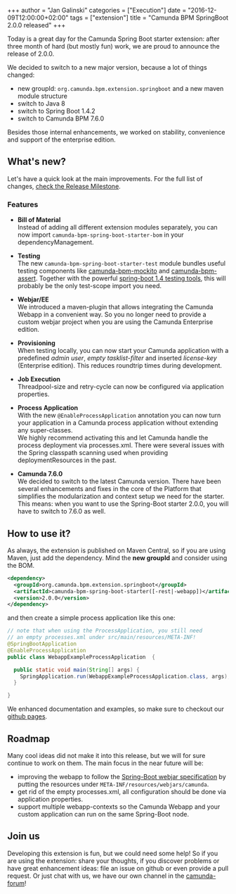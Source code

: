 +++
author = "Jan Galinski"
categories = ["Execution"]
date = "2016-12-09T12:00:00+02:00"
tags = ["extension"]
title = "Camunda BPM SpringBoot 2.0.0 released"
+++

Today is a great day for the Camunda Spring Boot starter extension: after three
month of hard (but mostly fun) work, we are proud to announce the release of 2.0.0.

We decided to switch to a new major version, because a lot of things changed:

* new groupId: `org.camunda.bpm.extension.springboot` and a new maven module structure
* switch to Java 8
* switch to Spring Boot 1.4.2
* switch to Camunda BPM 7.6.0

Besides those internal enhancements, we worked on stability, convenience and support of the enterprise edition.


<!--more-->

## What's new?

Let's have a quick look at the main improvements. For the full list of changes, [check the Release Milestone](https://github.com/camunda/camunda-bpm-spring-boot-starter/milestone/3?closed=1).

### Features

* **Bill of Material** <br/> Instead of adding all different extension modules separately, you can now import `camunda-bpm-spring-boot-starter-bom` in your dependencyManagement.

* **Testing** <br/> The new `camunda-bpm-spring-boot-starter-test` module bundles useful testing components like [camunda-bpm-mockito](https://github.com/camunda/camunda-bpm-mockito) and [camunda-bpm-assert](https://github.com/camunda/camunda-bpm-assert). Together with the powerful [spring-boot 1.4 testing tools](https://spring.io/blog/2016/04/15/testing-improvements-in-spring-boot-1-4), this will probably be the only test-scope import you need.

* **Webjar/EE** <br/> We introduced a maven-plugin that allows integrating the Camunda Webapp in a convenient way. So you no longer need to provide a custom webjar project when you are using the Camunda Enterprise edition.

* **Provisioning** <br/> When testing locally, you can now start your Camunda application with a predefined _admin user_, _empty tasklist-filter_ and inserted _license-key_ (Enterprise edition). This reduces roundtrip times during development.

* **Job Execution** <br/> Threadpool-size and retry-cycle can now be configured via application properties.  

* **Process Application** <br/> With the new `@EnableProcessApplication` annotation you can now turn your application in a Camunda process application without extending any super-classes. <br/> We highly recommend activating this and let Camunda handle the process deployment via processes.xml. There were several issues with the Spring classpath scanning used when providing deploymentResources in the past.

* **Camunda 7.6.0** <br/> We decided to switch to the latest Camunda version. There have been several enhancements and fixes in the core of the Platform that simplifies the modularization and context setup we need for the starter. <br/> This means: when you want to use the Spring-Boot starter 2.0.0, you will have to switch to 7.6.0 as well.

## How to use it?

As always, the extension is published on Maven Central, so if you are using Maven, just add the dependency. Mind the **new groupId** and consider using the BOM.

```xml
<dependency>
  <groupId>org.camunda.bpm.extension.springboot</groupId>
  <artifactId>camunda-bpm-spring-boot-starter([-rest|-webapp])</artifactId>
  <version>2.0.0</version>
</dependency>
```

and then create a simple process application like this one:

```java
// note that when using the ProcessApplication, you still need
// an empty processes.xml under src/main/resources/META-INF!
@SpringBootApplication
@EnableProcessApplication
public class WebappExampleProcessApplication  {

  public static void main(String[] args) {
    SpringApplication.run(WebappExampleProcessApplication.class, args);
  }

}
```

We enhanced documentation and examples, so make sure to checkout our [github pages](http://camunda.github.io/camunda-bpm-spring-boot-starter/).

## Roadmap

Many cool ideas did not make it into this release, but we will for sure continue to work on them.
The main focus in the near future will be:

* improving the webapp to follow the [Spring-Boot webjar specification](http://www.webjars.org/documentation#springboot) by putting the resources under `META-INF/resources/webjars/camunda`.
* get rid of the empty processes.xml, all configuration should be done via application properties.
* support multiple webapp-contexts so the Camunda Webapp and your custom application can run on the same Spring-Boot node.

## Join us

Developing this extension is fun, but we could need some help! So if you are using the extension: share your thoughts, if you discover problems or have great enhancement ideas: file an issue on github or even provide a pull request. Or just chat with us, we have our own channel in the [camunda-forum](https://forum.camunda.org/c/community-extensions/spring-boot-starter)!
